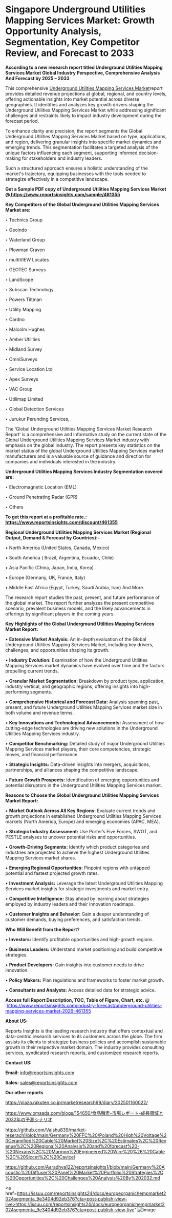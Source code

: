 # Singapore Underground Utilities Mapping Services Market: Growth Opportunity Analysis, Segmentation, Key Competitor Review, and Forecast to 2033

<strong>According to a new research report titled Underground Utilities Mapping Services Market Global Industry Perspective, Comprehensive Analysis And Forecast by 2025 – 2033</strong>

This comprehensive <a href=https://www.reportsinsights.com/sample/461355>Underground Utilities Mapping Services Market</a>report provides detailed revenue projections at global, regional, and country levels, offering actionable insights into market potential across diverse geographies. It identifies and analyzes key growth drivers shaping the Underground Utilities Mapping Services Market while addressing significant challenges and restraints likely to impact industry development during the forecast period.

To enhance clarity and precision, the report segments the Global Underground Utilities Mapping Services Market based on type, applications, and region, delivering granular insights into specific market dynamics and emerging trends. This segmentation facilitates a targeted analysis of the unique factors influencing each segment, supporting informed decision-making for stakeholders and industry leaders.

Such a structured approach ensures a holistic understanding of the market's trajectory, equipping businesses with the tools needed to strategize effectively in a competitive landscape.

<strong>Get a Sample PDF copy of Underground Utilities Mapping Services Market </strong><strong>@<a href=https://www.reportsinsights.com/sample/461355 style=color:#0000ff;> https://www.reportsinsights.com/sample/461355</a></strong></font>

<strong>Key Competitors of the Global Underground Utilities Mapping Services Market are:</strong>

‣ Technics Group

‣ Geoindo

‣ Waterland Group

‣ Plowman Craven

‣ multiVIEW Locates

‣ GEOTEC Surveys

‣ LandScope

‣ Subscan Technology

‣ Powers Tiltman

‣ Utility Mapping

‣ Cardno

‣ Malcolm Hughes

‣ Amber Utilities

‣ Midland Survey

‣ OmniSurveys

‣ Service Location Ltd

‣ Apex Surveys

‣ VAC Group

‣ Utilimap Limited

‣ Global Detection Services

‣ Jurukur Perunding Services,

The ‘Global Underground Utilities Mapping Services Market Research Report’ is a comprehensive and informative study on the current state of the Global Underground Utilities Mapping Services Market industry with emphasis on the global industry. The report presents key statistics on the market status of the global Underground Utilities Mapping Services market manufacturers and is a valuable source of guidance and direction for companies and individuals interested in the industry.

<strong>Underground Utilities Mapping Services Industry Segmentation covered are:</strong>

‣ Electromagnetic Location (EML)

‣ Ground Penetrating Radar (GPR)

‣ Others

<strong>To get this report at a profitable rate.: <a href=https://www.reportsinsights.com/discount/461355 style=color:#0000ff;>https://www.reportsinsights.com/discount/461355</a></strong></font>

<strong>Regional Underground Utilities Mapping Services Market (Regional Output, Demand &amp; Forecast by Countries):-</strong>

• North America (United States, Canada, Mexico)

• South America ( Brazil, Argentina, Ecuador, Chile)

• Asia Pacific (China, Japan, India, Korea)

• Europe (Germany, UK, France, Italy)

• Middle East Africa (Egypt, Turkey, Saudi Arabia, Iran) And More.

The research report studies the past, present, and future performance of the global market. The report further analyzes the present competitive scenario, prevalent business models, and the likely advancements in offerings by significant players in the coming years.

<strong>Key Highlights of the Global Underground Utilities Mapping Services Market Report:</strong>

• <strong>Extensive Market Analysis:</strong> An in-depth evaluation of the Global Underground Utilities Mapping Services Market, including key drivers, challenges, and opportunities shaping its growth.

• <strong>Industry Evolution:</strong> Examination of how the Underground Utilities Mapping Services market dynamics have evolved over time and the factors propelling current trends.

• <strong>Granular Market Segmentation:</strong> Breakdown by product type, application, industry vertical, and geographic regions, offering insights into high-performing segments.

• <strong>Comprehensive Historical and Forecast Data:</strong> Analysis spanning past, present, and future Underground Utilities Mapping Services market size in both volume and revenue terms.

• <strong>Key Innovations and Technological Advancements:</strong> Assessment of how cutting-edge technologies are driving new solutions in the Underground Utilities Mapping Services industry.

• <strong>Competitor Benchmarking:</strong> Detailed study of major Underground Utilities Mapping Services market players, their core competencies, strategic moves, and financial performance.

• <strong>Strategic Insights:</strong> Data-driven insights into mergers, acquisitions, partnerships, and alliances shaping the competitive landscape.

• <strong>Future Growth Prospects:</strong> Identification of emerging opportunities and potential disruptors in the Underground Utilities Mapping Services market.

<strong>Reasons to Choose the Global Underground Utilities Mapping Services Market Report:</strong>

• <strong>Market Outlook Across All Key Regions:</strong> Evaluate current trends and growth projections in established Underground Utilities Mapping Services markets (North America, Europe) and emerging economies (APAC, MEA).

• <strong>Strategic Industry Assessment:</strong> Use Porter’s Five Forces, SWOT, and PESTLE analyses to uncover potential risks and opportunities.

• <strong>Growth-Driving Segments:</strong> Identify which product categories and industries are projected to achieve the highest Underground Utilities Mapping Services market shares.

• <strong>Emerging Regional Opportunities:</strong> Pinpoint regions with untapped potential and fastest projected growth rates.

• <strong>Investment Analysis:</strong> Leverage the latest Underground Utilities Mapping Services market insights for strategic investments and market entry.

• <strong>Competitive Intelligence:</strong> Stay ahead by learning about strategies employed by industry leaders and their innovation roadmaps.

• <strong>Customer Insights and Behavior:</strong> Gain a deeper understanding of customer demands, buying preferences, and satisfaction trends.

<strong>Who Will Benefit from the Report?</strong>

• <strong>Investors:</strong> Identify profitable opportunities and high-growth regions.

• <strong>Business Leaders:</strong> Understand market positioning and build competitive strategies.

• <strong>Product Developers:</strong> Gain insights into customer needs to drive innovation.

• <strong>Policy Makers:</strong> Plan regulations and frameworks to foster market growth.

• <strong>Consultants and Analysts:</strong> Access detailed data for strategic advice.
</ul>
<strong>Access full Report Description, TOC, Table of Figure, Chart, etc. </strong>@  <a href=https://www.reportsinsights.com/industry-forecast/underground-utilities-mapping-services-market-2026-461355 style=color:#0000ff;>https://www.reportsinsights.com/industry-forecast/underground-utilities-mapping-services-market-2026-461355</a></font>

<strong><strong>About US</strong>:</strong>

Reports Insights is the leading research industry that offers contextual and data-centric research services to its customers across the globe. The firm assists its clients to strategize business policies and accomplish sustainable growth in their respective market domain. The industry provides consulting services, syndicated research reports, and customized research reports.

<strong>Contact US:</strong>

<p class=""""><b>Email:</b> <a href=mailto:info@reportsinsights.com>info@reportsinsights.com</a></p>
<p class=""""><b>Sales:</b> <a href=mailto:sales@reportsinsights.com>sales@reportsinsights.com</a></p>

<strong>Our other reports</strong>

<a href=https://plaza.rakuten.co.jp/marketresearch99/diary/202501160022/>https://plaza.rakuten.co.jp/marketresearch99/diary/202501160022/</a>

<a href=https://www.omaada.com/blogs/154650/食品酵素-市場レポート-成長領域と2032年の予測シナリオ>https://www.omaada.com/blogs/154650/食品酵素-市場レポート-成長領域と2032年の予測シナリオ</a>

<a href=https://github.com/Vaishu839/market-reserach1/blob/main/Germany%20FFC%20/Poland%20High%20Voltage%20Ceramified%20Cable%20Market%20Size%2C%20Estimates%2C%20Revenue%2C%20Regional%20Analysis%20and%20forecast%20-%20Nexans%2C%20Marmon%20Engineered%20Wire%20%26%20Cable%2C%20Siccet%2C%20Cavicel>https://github.com/Vaishu839/market-reserach1/blob/main/Germany%20FFC%20/Poland%20High%20Voltage%20Ceramified%20Cable%20Market%20Size%2C%20Estimates%2C%20Revenue%2C%20Regional%20Analysis%20and%20forecast%20-%20Nexans%2C%20Marmon%20Engineered%20Wire%20%26%20Cable%2C%20Siccet%2C%20Cavicel</a>

<a href=https://github.com/Aaradhya122/reportsinsights1/blob/main/Germany%20Acoustic%20Diffuser%20Panel%20Market%20Portfolio%20Strategies%2C%20Opportunities%2C%20Challenges%20Analysis%20By%202032.md>https://github.com/Aaradhya122/reportsinsights1/blob/main/Germany%20Acoustic%20Diffuser%20Panel%20Market%20Portfolio%20Strategies%2C%20Opportunities%2C%20Challenges%20Analysis%20By%202032.md</a>

<a href=https://issuu.com/reportsinsights24/docs/europeorganichempmarket2024segmenta_9e3404d92eb376?cta=post-publish-view-live>https://issuu.com/reportsinsights24/docs/europeorganichempmarket2024segmenta_9e3404d92eb376?cta=post-publish-view-live</a>"
![image](https://github.com/user-attachments/assets/cfcff3fd-784a-43c4-baf0-faab4b2a5c84)
